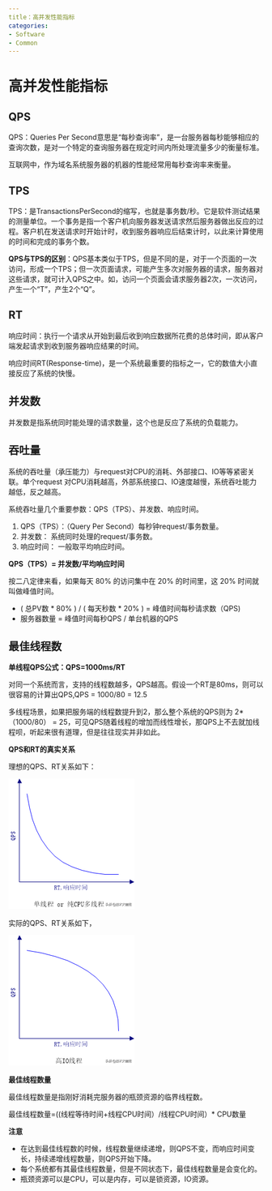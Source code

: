 ```yaml
---
title：高并发性能指标
categories:
- Software
- Common
---
```

# 高并发性能指标

## QPS

QPS：Queries Per Second意思是“每秒查询率”，是一台服务器每秒能够相应的查询次数，是对一个特定的查询服务器在规定时间内所处理流量多少的衡量标准。

互联网中，作为域名系统服务器的机器的性能经常用每秒查询率来衡量。

## TPS

TPS：是TransactionsPerSecond的缩写，也就是事务数/秒。它是软件测试结果的测量单位。一个事务是指一个客户机向服务器发送请求然后服务器做出反应的过程。客户机在发送请求时开始计时，收到服务器响应后结束计时，以此来计算使用的时间和完成的事务个数。

**QPS与TPS的区别**：QPS基本类似于TPS，但是不同的是，对于一个页面的一次访问，形成一个TPS；但一次页面请求，可能产生多次对服务器的请求，服务器对这些请求，就可计入QPS之中。如，访问一个页面会请求服务器2次，一次访问，产生一个“T”，产生2个“Q”。

## RT

响应时间：执行一个请求从开始到最后收到响应数据所花费的总体时间，即从客户端发起请求到收到服务器响应结果的时间。

响应时间RT(Response-time)，是一个系统最重要的指标之一，它的数值大小直接反应了系统的快慢。

## 并发数

并发数是指系统同时能处理的请求数量，这个也是反应了系统的负载能力。

## 吞吐量

系统的吞吐量（承压能力）与request对CPU的消耗、外部接口、IO等等紧密关联。单个request 对CPU消耗越高，外部系统接口、IO速度越慢，系统吞吐能力越低，反之越高。

系统吞吐量几个重要参数：QPS（TPS）、并发数、响应时间。

1. QPS（TPS）：（Query Per Second）每秒钟request/事务数量。
2. 并发数： 系统同时处理的request/事务数。
3. 响应时间： 一般取平均响应时间。

**QPS（TPS）= 并发数/平均响应时间**

按二八定律来看，如果每天 80% 的访问集中在 20% 的时间里，这 20% 时间就叫做峰值时间。

- ( 总PV数 * 80% ) / ( 每天秒数 * 20% ) = 峰值时间每秒请求数（QPS)
- 服务器数量 = 峰值时间每秒QPS / 单台机器的QPS 

## 最佳线程数

**单线程QPS公式：QPS=1000ms/RT** 

对同一个系统而言，支持的线程数越多，QPS越高。假设一个RT是80ms，则可以很容易的计算出QPS,QPS = 1000/80 = 12.5 

多线程场景，如果把服务端的线程数提升到2，那么整个系统的QPS则为 2*（1000/80） = 25，可见QPS随着线程的增加而线性增长，那QPS上不去就加线程呗，听起来很有道理，但是往往现实并非如此。

**QPS和RT的真实关系**

理想的QPS、RT关系如下：

![一文搞懂高并发性能指标：QPS、TPS、RT、吞吐量](https://raw.githubusercontent.com/LuShan123888/Files/main/Pictures/6b411ccdde024a14a9cd517796c2113b.png)



实际的QPS、RT关系如下，

![一文搞懂高并发性能指标：QPS、TPS、RT、吞吐量](https://raw.githubusercontent.com/LuShan123888/Files/main/Pictures/5d9a413974304b2b81ef1d5fdbec41b0.png)

**最佳线程数量** 

最佳线程数量是指刚好消耗完服务器的瓶颈资源的临界线程数。

最佳线程数量=((线程等待时间+线程CPU时间）/线程CPU时间）* CPU数量 

**注意**

- 在达到最佳线程数的时候，线程数量继续递增，则QPS不变，而响应时间变长，持续递增线程数量，则QPS开始下降。
- 每个系统都有其最佳线程数量，但是不同状态下，最佳线程数量是会变化的。
- 瓶颈资源可以是CPU，可以是内存，可以是锁资源，IO资源。